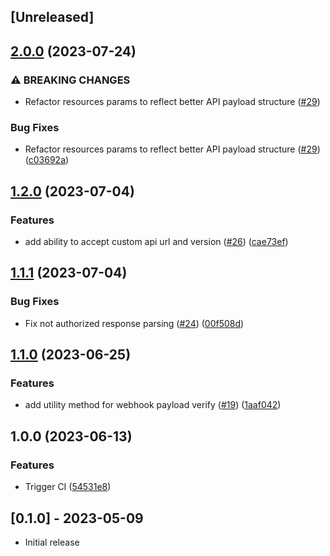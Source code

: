 ## [Unreleased]

## [2.0.0](https://github.com/Open-Pix/ruby-sdk/compare/v1.2.0...v2.0.0) (2023-07-24)


### ⚠ BREAKING CHANGES

* Refactor resources params to reflect better API payload structure ([#29](https://github.com/Open-Pix/ruby-sdk/issues/29))

### Bug Fixes

* Refactor resources params to reflect better API payload structure ([#29](https://github.com/Open-Pix/ruby-sdk/issues/29)) ([c03692a](https://github.com/Open-Pix/ruby-sdk/commit/c03692acc02e83d66f3884a1d49d03941bc8a221))

## [1.2.0](https://github.com/Open-Pix/ruby-sdk/compare/v1.1.1...v1.2.0) (2023-07-04)


### Features

* add ability to accept custom api url and version ([#26](https://github.com/Open-Pix/ruby-sdk/issues/26)) ([cae73ef](https://github.com/Open-Pix/ruby-sdk/commit/cae73ef01bd474e27bcd5246ff3b374f9bfd76e1))

## [1.1.1](https://github.com/Open-Pix/ruby-sdk/compare/v1.1.0...v1.1.1) (2023-07-04)


### Bug Fixes

* Fix not authorized response parsing ([#24](https://github.com/Open-Pix/ruby-sdk/issues/24)) ([00f508d](https://github.com/Open-Pix/ruby-sdk/commit/00f508d4463b25b774ca4c0449c3cd050fdad549))

## [1.1.0](https://github.com/Open-Pix/ruby-sdk/compare/v1.0.0...v1.1.0) (2023-06-25)


### Features

* add utility method for webhook payload verify ([#19](https://github.com/Open-Pix/ruby-sdk/issues/19)) ([1aaf042](https://github.com/Open-Pix/ruby-sdk/commit/1aaf042144951df2a0f9f84c79942c17670f7bef))

## 1.0.0 (2023-06-13)


### Features

* Trigger CI ([54531e8](https://github.com/Open-Pix/ruby-sdk/commit/54531e83fb3ebf520df077897de0f99488ded6db))

## [0.1.0] - 2023-05-09

- Initial release
